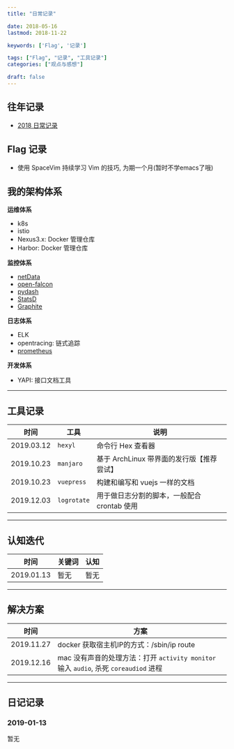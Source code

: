 ```yaml
---
title: "日常记录"

date: 2018-05-16
lastmod: 2018-11-22

keywords: ['Flag', '记录']

tags: ["Flag", "记录", "工具记录"]
categories: ["观点与感想"]

draft: false
---
```


## 往年记录

- [2018 日常记录](/post/2018-daily-notes/)  

## Flag 记录

- 使用 SpaceVim 持续学习 Vim 的技巧, 为期一个月(暂时不学emacs了哦)

## 我的架构体系

**运维体系**

- k8s
- istio
- Nexus3.x: Docker 管理仓库
- Harbor: Docker 管理仓库

**监控体系**

- [netData](https://github.com/netdata/netdata)
- [open-falcon](https://github.com/open-falcon/falcon-plus)
- [pydash](https://github.com/dgilland/pydash)
- [StatsD](https://github.com/statsd/statsd)
- [Graphite](https://graphite.readthedocs.io/en/latest/)

**日志体系**

- ELK
- opentracing: 链式追踪
- [prometheus](https://github.com/prometheus/prometheus)

**开发体系**

- YAPI: 接口文档工具

---
## 工具记录

| 时间 | 工具 | 说明 |
| --- | --- | --- |
| 2019.03.12 | `hexyl` | 命令行 Hex 查看器 |
| 2019.10.23 | `manjaro` | 基于 ArchLinux 带界面的发行版【推荐尝试】 |
| 2019.10.23 | `vuepress` | 构建和编写和 vuejs 一样的文档 |
| 2019.12.03 | `logrotate` | 用于做日志分割的脚本，一般配合 crontab 使用 |
---

## 认知迭代

| 时间 | 关键词 | 认知 |
| --- | --- | --- |
| 2019.01.13 | 暂无 | 暂无 |
---

## 解决方案

| 时间 |  方案 |
| --- | --- |
| 2019.11.27 | docker 获取宿主机IP的方式：/sbin/ip route|awk '/default/ { print $3 }', 或者 `host.docker.internal` [link](https://stackoverflow.com/questions/22944631/how-to-get-the-ip-address-of-the-docker-host-from-inside-a-docker-container) |
| 2019.12.16 | mac 没有声音的处理方法：打开 `activity monitor` 输入 `audio`, 杀死 `coreaudiod` 进程 | 

---

## 日记记录

### 2019-01-13

暂无

